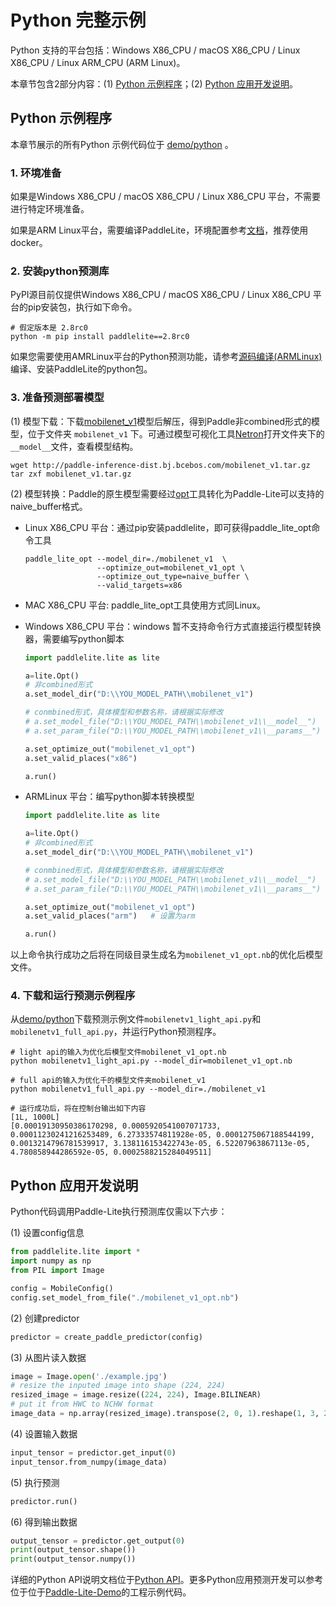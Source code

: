 # Python 完整示例

Python 支持的平台包括：Windows X86_CPU / macOS X86_CPU / Linux X86_CPU / Linux ARM_CPU (ARM Linux)。

本章节包含2部分内容：(1) [Python 示例程序](python_demo.html#id1)；(2) [Python 应用开发说明](python_demo.html#id6)。

## Python 示例程序

本章节展示的所有Python 示例代码位于 [demo/python](https://github.com/PaddlePaddle/Paddle-Lite/tree/develop/lite/demo/python) 。

### 1. 环境准备

如果是Windows X86_CPU / macOS X86_CPU / Linux X86_CPU 平台，不需要进行特定环境准备。

如果是ARM Linux平台，需要编译PaddleLite，环境配置参考[文档](../source_compile/compile_env)，推荐使用docker。

### 2. 安装python预测库

PyPI源目前仅提供Windows X86_CPU / macOS X86_CPU / Linux X86_CPU 平台的pip安装包，执行如下命令。

```shell
# 假定版本是 2.8rc0
python -m pip install paddlelite==2.8rc0
```

如果您需要使用AMRLinux平台的Python预测功能，请参考[源码编译(ARMLinux)](../source_compile/compile_linux)编译、安装PaddleLite的python包。

### 3. 准备预测部署模型

(1) 模型下载：下载[mobilenet_v1](http://paddle-inference-dist.bj.bcebos.com/mobilenet_v1.tar.gz)模型后解压，得到Paddle非combined形式的模型，位于文件夹 `mobilenet_v1` 下。可通过模型可视化工具[Netron](https://lutzroeder.github.io/netron/)打开文件夹下的`__model__`文件，查看模型结构。


```shell
wget http://paddle-inference-dist.bj.bcebos.com/mobilenet_v1.tar.gz
tar zxf mobilenet_v1.tar.gz
```

(2) 模型转换：Paddle的原生模型需要经过[opt](../user_guides/model_optimize_tool)工具转化为Paddle-Lite可以支持的naive_buffer格式。

- Linux X86_CPU 平台：通过pip安装paddlelite，即可获得paddle_lite_opt命令工具

  ```shell
  paddle_lite_opt --model_dir=./mobilenet_v1  \
                  --optimize_out=mobilenet_v1_opt \
                  --optimize_out_type=naive_buffer \
                  --valid_targets=x86
  ```
- MAC X86_CPU 平台: paddle_lite_opt工具使用方式同Linux。

- Windows X86_CPU 平台：windows 暂不支持命令行方式直接运行模型转换器，需要编写python脚本

  ```python
  import paddlelite.lite as lite

  a=lite.Opt()
  # 非combined形式
  a.set_model_dir("D:\\YOU_MODEL_PATH\\mobilenet_v1")

  # conmbined形式，具体模型和参数名称，请根据实际修改
  # a.set_model_file("D:\\YOU_MODEL_PATH\\mobilenet_v1\\__model__")
  # a.set_param_file("D:\\YOU_MODEL_PATH\\mobilenet_v1\\__params__")

  a.set_optimize_out("mobilenet_v1_opt")
  a.set_valid_places("x86")

  a.run()
  ```

- ARMLinux 平台：编写python脚本转换模型

  ```python
  import paddlelite.lite as lite

  a=lite.Opt()
  # 非combined形式
  a.set_model_dir("D:\\YOU_MODEL_PATH\\mobilenet_v1")

  # conmbined形式，具体模型和参数名称，请根据实际修改
  # a.set_model_file("D:\\YOU_MODEL_PATH\\mobilenet_v1\\__model__")
  # a.set_param_file("D:\\YOU_MODEL_PATH\\mobilenet_v1\\__params__")

  a.set_optimize_out("mobilenet_v1_opt")
  a.set_valid_places("arm")   # 设置为arm

  a.run()
  ```

以上命令执行成功之后将在同级目录生成名为`mobilenet_v1_opt.nb`的优化后模型文件。

### 4. 下载和运行预测示例程序

从[demo/python](https://github.com/PaddlePaddle/Paddle-Lite/tree/develop/lite/demo/python)下载预测示例文件`mobilenetv1_light_api.py`和`mobilenetv1_full_api.py`，并运行Python预测程序。

```shell
# light api的输入为优化后模型文件mobilenet_v1_opt.nb
python mobilenetv1_light_api.py --model_dir=mobilenet_v1_opt.nb

# full api的输入为优化千的模型文件夹mobilenet_v1
python mobilenetv1_full_api.py --model_dir=./mobilenet_v1

# 运行成功后，将在控制台输出如下内容
[1L, 1000L]
[0.00019130950386170298, 0.0005920541007071733, 0.00011230241216253489, 6.27333574811928e-05, 0.0001275067188544199, 0.0013214796781539917, 3.138116153422743e-05, 6.52207963867113e-05, 4.780858944286592e-05, 0.0002588215284049511]
```

## Python 应用开发说明

Python代码调用Paddle-Lite执行预测库仅需以下六步：

(1) 设置config信息
```python
from paddlelite.lite import *
import numpy as np
from PIL import Image

config = MobileConfig()
config.set_model_from_file("./mobilenet_v1_opt.nb")
```

(2) 创建predictor

```python
predictor = create_paddle_predictor(config)
```

(3) 从图片读入数据

```python
image = Image.open('./example.jpg')
# resize the inputed image into shape (224, 224)
resized_image = image.resize((224, 224), Image.BILINEAR)
# put it from HWC to NCHW format
image_data = np.array(resized_image).transpose(2, 0, 1).reshape(1, 3, 224, 224)
```

(4) 设置输入数据

```python
input_tensor = predictor.get_input(0)
input_tensor.from_numpy(image_data)
```

(5) 执行预测
```python
predictor.run()
```

(6) 得到输出数据
```python
output_tensor = predictor.get_output(0)
print(output_tensor.shape())
print(output_tensor.numpy())
```

详细的Python API说明文档位于[Python API](../api_reference/python_api_doc)。更多Python应用预测开发可以参考位于位于[Paddle-Lite-Demo](https://github.com/PaddlePaddle/Paddle-Lite-Demo)的工程示例代码。
